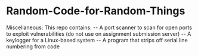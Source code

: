 # Random-Code-for-Random-Things
Miscellaneous: This repo contains:
-- A port scanner to scan for open ports to exploit vulnerabilities (do not use on assignment submission server)
-- A keylogger for a Linux-based system
-- A program that strips off serial line numbering from code

